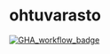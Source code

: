 # ohtuvarasto

[![GHA_workflow_badge](https://github.com/iftruethen/ohtuvarasto/workflows/CI/badge.svg)](https://github.com/iftruethen/ohtuvarasto/actions)
